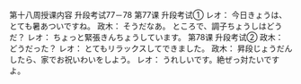 第十八周授课内容 升段考试77－78 第77课 升段考试①
レオ： 今日きょうは、とても暑あついですね。
政木： そうだなあ。
ところで、調子ちょうしはどうだ？
レオ： ちょっと緊張きんちょうしています。
第78课 升段考试②
政木： どうだった？
レオ： とてもリラックスしてできました。
政木： 昇段じょうだんしたら、家でお祝いわいをしよう。
レオ： うれしいです。絶ぜっ対たいですよ。